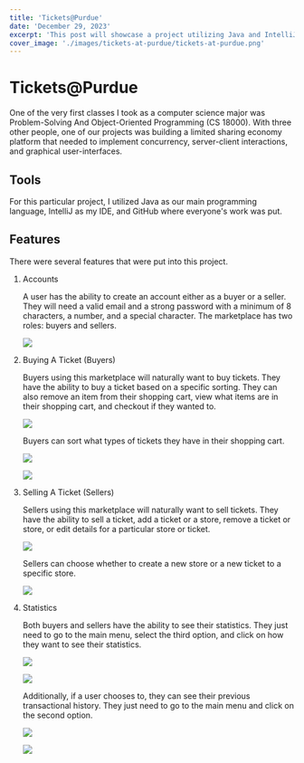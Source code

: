 ```yaml
---
title: 'Tickets@Purdue'
date: 'December 29, 2023'
excerpt: 'This post will showcase a project utilizing Java and IntelliJ'
cover_image: './images/tickets-at-purdue/tickets-at-purdue.png'
---
```


# Tickets@Purdue

One of the very first classes I took as a computer science major was Problem-Solving And Object-Oriented Programming (CS 18000).  With three other people, one of our projects was building a limited sharing economy platform that needed to implement concurrency, server-client interactions, and graphical user-interfaces.

## Tools

For this particular project, I utilized Java as our main programming language, IntelliJ as my IDE, and GitHub where everyone's work was put.

## Features

There were several features that were put into this project.

1. Accounts

    A user has the ability to create an account either as a buyer or a seller.  They will need a valid email and a strong password with a minimum of 8 characters, a number, and a special character.  The marketplace has two roles: buyers and sellers.

    ![](/public/images/tickets-at-purdue/create-account.png)

2. Buying A Ticket (Buyers)

    Buyers using this marketplace will naturally want to buy tickets.  They have the ability to buy a ticket based on a specific sorting.  They can also remove an item from their shopping cart, view what items are in their shopping cart, and checkout if they wanted to.

    ![](./lofitea-portfolio/images/tickets-at-purdue/buy-ticket-menu.png)

    Buyers can sort what types of tickets they have in their shopping cart.
    
    ![](./lofitea-portfolio/images/tickets-at-purdue/buy-ticket-sorting.png)
   
    ![](./lofitea-portfolio/images/tickets-at-purdue/buy-ticket-choosing.png)

4. Selling A Ticket (Sellers)

    Sellers using this marketplace will naturally want to sell tickets.  They have the ability to sell a ticket, add a ticket or a store, remove a ticket or store, or edit details for a particular store or ticket.

    ![](./lofitea-portfolio/images/tickets-at-purdue/buy-ticket-menu.png)

    Sellers can choose whether to create a new store or a new ticket to a specific store.

    ![](./lofitea-portfolio/images/tickets-at-purdue/sell-ticket-create.png)

5. Statistics

    Both buyers and sellers have the ability to see their statistics.  They just need to go to the main menu, select the third option, and click on how they want to see their statistics.

    ![](./lofitea-portfolio/images/tickets-at-purdue/buyer-statistics.png)
   
    ![](./lofitea-portfolio/images/tickets-at-purdue/seller-statistics.png)

    Additionally, if a user chooses to, they can see their previous transactional history.  They just need to go to the main menu and click on the second option.

    ![](./lofitea-portfolio/images/tickets-at-purdue/buyer-menu.png)
   
    ![](./lofitea-portfolio/images/tickets-at-purdue/seller-menu.png)

